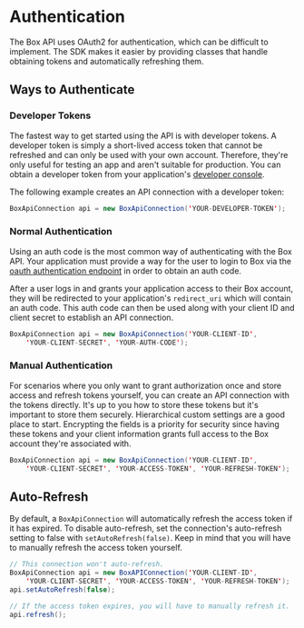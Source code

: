 Authentication
==============

The Box API uses OAuth2 for authentication, which can be difficult to implement.
The SDK makes it easier by providing classes that handle obtaining tokens and
automatically refreshing them.

Ways to Authenticate
--------------------

### Developer Tokens

The fastest way to get started using the API is with developer tokens. A
developer token is simply a short-lived access token that cannot be refreshed
and can only be used with your own account. Therefore, they're only useful for
testing an app and aren't suitable for production. You can obtain a developer
token from your application's [developer
console](https://cloud.app.box.com/developers/services).

The following example creates an API connection with a developer token:

```java
BoxApiConnection api = new BoxApiConnection('YOUR-DEVELOPER-TOKEN');
```

### Normal Authentication

Using an auth code is the most common way of authenticating with the Box API.
Your application must provide a way for the user to login to Box via the 
[oauth authentication endpoint][oauth-authorize] in order to obtain an auth code.

After a user logs in and grants your application access to their Box account,
they will be redirected to your application's `redirect_uri` which will contain
an auth code. This auth code can then be used along with your client ID and
client secret to establish an API connection.

```java
BoxApiConnection api = new BoxApiConnection('YOUR-CLIENT-ID',
    'YOUR-CLIENT-SECRET', 'YOUR-AUTH-CODE');
```

### Manual Authentication

For scenarios where you only want to grant authorization once and store
access and refresh tokens yourself, you can create an API connection with
the tokens directly.  It's up to you how to store these tokens but it's 
important to store them securely.  Hierarchical custom settings are a
good place to start.  Encrypting the fields is a priority for security
since having these tokens and your client information grants full access
to the Box account they're associated with.

```java
BoxApiConnection api = new BoxApiConnection('YOUR-CLIENT-ID',
    'YOUR-CLIENT-SECRET', 'YOUR-ACCESS-TOKEN', 'YOUR-REFRESH-TOKEN');
```

Auto-Refresh
------------

By default, a `BoxApiConnection` will automatically refresh the access token if
it has expired. To disable auto-refresh, set the connection's auto-refresh
setting to false with `setAutoRefresh(false)`. Keep in mind that
you will have to manually refresh the access token yourself.

```java
// This connection won't auto-refresh.
BoxApiConnection api = new BoxAPIConnection('YOUR-CLIENT-ID',
    'YOUR-CLIENT-SECRET', 'YOUR-ACCESS-TOKEN', 'YOUR-REFRESH-TOKEN');
api.setAutoRefresh(false);

// If the access token expires, you will have to manually refresh it.
api.refresh();
```

[oauth-authorize]: https://box-content.readme.io/reference#authorize